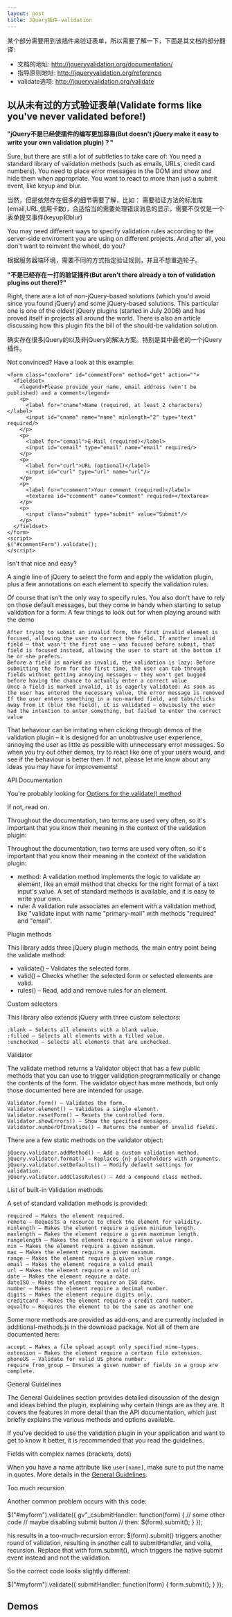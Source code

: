 ```yaml
---
layout: post
title: JQuery插件-validation
---
```


某个部分需要用到该插件来验证表单，所以需要了解一下，下面是其文档的部分翻译:

- 文档的地址: http://jqueryvalidation.org/documentation/
- 指导原则地址: http://jqueryvalidation.org/reference
- validate选项: http://jqueryvalidation.org/validate

## 以从未有过的方式验证表单(Validate forms like you've never validated before!)

**"jQuery不是已经使插件的编写更加容易(But doesn't jQuery make it easy to write your own validation plugin)？"**

Sure, but there are still a lot of subtleties to take care of: You need a standard library of validation methods (such as emails, URLs, credit card numbers). You need to place error messages in the DOM and show and hide them when appropriate. You want to react to more than just a submit event, like keyup and blur.

当然，但是依然存在很多的细节需要了解，比如： 需要验证方法的标准库(email,URL,信用卡数)，合适恰当的需要处理错误消息的显示，需要不仅仅是一个表单提交事件(keyup和blur)

You may need different ways to specify validation rules according to the server-side enviroment you are using on different projects. And after all, you don't want to reinvent the wheel, do you?

根据服务器端环境，需要不同的方式指定验证规则，并且不想重造轮子。

**"不是已经存在一打的验证插件(But aren't there already a ton of validation plugins out there)?"**

Right, there are a lot of non-jQuery-based solutions (which you'd avoid since you found jQuery) and some jQuery-based solutions. This particular one is one of the oldest jQuery plugins (started in July 2006) and has proved itself in projects all around the world. There is also an article discussing how this plugin fits the bill of the should-be validation solution.

确实存在很多jQuery的以及非jQuery的解决方案。特别是其中最老的一个jQuery插件。


Not convinced? Have a look at this example:

    <form class="cmxform" id="commentForm" method="get" action="">
      <fieldset>
        <legend>Please provide your name, email address (won't be published) and a comment</legend>
        <p>
          <label for="cname">Name (required, at least 2 characters)</label>
          <input id="cname" name="name" minlength="2" type="text" required/>
        </p>
        <p>
          <label for="cemail">E-Mail (required)</label>
          <input id="cemail" type="email" name="email" required/>
        </p>
        <p>
          <label for="curl">URL (optional)</label>
          <input id="curl" type="url" name="url"/>
        </p>
        <p>
          <label for="ccomment">Your comment (required)</label>
          <textarea id="ccomment" name="comment" required></textarea>
        </p>
        <p>
          <input class="submit" type="submit" value="Submit"/>
        </p>
      </fieldset>
    </form>
    <script>
    $("#commentForm").validate();
    </script>

Isn't that nice and easy?

A single line of jQuery to select the form and apply the validation plugin, plus a few annotations on each element to specify the validation rules.

Of course that isn't the only way to specify rules. You also don't have to rely on those default messages, but they come in handy when starting to setup validation for a form.
A few things to look out for when playing around with the demo

    After trying to submit an invalid form, the first invalid element is focused, allowing the user to correct the field. If another invalid field – that wasn't the first one – was focused before submit, that field is focused instead, allowing the user to start at the bottom if he or she prefers.
    Before a field is marked as invalid, the validation is lazy: Before submitting the form for the first time, the user can tab through fields without getting annoying messages – they won't get bugged before having the chance to actually enter a correct value
    Once a field is marked invalid, it is eagerly validated: As soon as the user has entered the necessary value, the error message is removed
    If the user enters something in a non-marked field, and tabs/clicks away from it (blur the field), it is validated – obviously the user had the intention to enter something, but failed to enter the correct value

That behaviour can be irritating when clicking through demos of the validation plugin – it is designed for an unobtrusive user experience, annoying the user as little as possible with unnecessary error messages. So when you try out other demos, try to react like one of your users would, and see if the behaviour is better then. If not, please let me know about any ideas you may have for improvements!

API Documentation

You're probably looking for [Options for the validate() method](http://jqueryvalidation.org/validate)

If not, read on.

Throughout the documentation, two terms are used very often, so it's important that you know their meaning in the context of the validation plugin:

Throughout the documentation, two terms are used very often, so it's important that you know their meaning in the context of the validation plugin:

-  method: A validation method implements the logic to validate an element, like an email method that checks for the right format of a text input's value. A set of standard methods is available, and it is easy to write your own.
-  rule: A validation rule associates an element with a validation method, like "validate input with name "primary-mail" with methods "required" and "email".

Plugin methods

This library adds three jQuery plugin methods, the main entry point being the validate method:

- validate() – Validates the selected form.
- valid() – Checks whether the selected form or selected elements are valid.
- rules() – Read, add and remove rules for an element.

Custom selectors

This library also extends jQuery with three custom selectors:

    :blank – Selects all elements with a blank value.
    :filled – Selects all elements with a filled value.
    :unchecked – Selects all elements that are unchecked.
Validator

The validate method returns a Validator object that has a few public methods that you can use to trigger validation programmatically or change the contents of the form. The validator object has more methods, but only those documented here are intended for usage.

    Validator.form() – Validates the form.
    Validator.element() – Validates a single element.
    Validator.resetForm() – Resets the controlled form.
    Validator.showErrors() – Show the specified messages.
    Validator.numberOfInvalids() – Returns the number of invalid fields.

There are a few static methods on the validator object:

    jQuery.validator.addMethod() – Add a custom validation method.
    jQuery.validator.format() – Replaces {n} placeholders with arguments.
    jQuery.validator.setDefaults() – Modify default settings for validation.
    jQuery.validator.addClassRules() – Add a compound class method.

List of built-in Validation methods

A set of standard validation methods is provided:

    required – Makes the element required.
    remote – Requests a resource to check the element for validity.
    minlength – Makes the element require a given minimum length.
    maxlength – Makes the element require a given maxmimum length.
    rangelength – Makes the element require a given value range.
    min – Makes the element require a given minimum.
    max – Makes the element require a given maximum.
    range – Makes the element require a given value range.
    email – Makes the element require a valid email
    url – Makes the element require a valid url
    date – Makes the element require a date.
    dateISO – Makes the element require an ISO date.
    number – Makes the element require a decimal number.
    digits – Makes the element require digits only.
    creditcard – Makes the element require a credit card number.
    equalTo – Requires the element to be the same as another one

Some more methods are provided as add-ons, and are currently included in additional-methods.js in the download package. Not all of them are documented here:

    accept – Makes a file upload accept only specified mime-types.
    extension – Makes the element require a certain file extension.
    phoneUS – Validate for valid US phone number.
    require_from_group – Ensures a given number of fields in a group are complete.


General Guidelines

The General Guidelines section provides detailed discussion of the design and ideas behind the plugin, explaining why certain things are as they are. It covers the features in more detail than the API documentation, which just briefly explains the various methods and options available.

If you've decided to use the validation plugin in your application and want to get to know it better, it is recommended that you read the guidelines.

Fields with complex names (brackets, dots)

When you have a name attribute like `user[name]`, make sure to put the name in quotes. More details in the [General Guidelines](http://jqueryvalidation.org/reference).

Too much recursion

Another common problem occurs with this code:

$("#myform").validate({
  gv"_csubmitHandler: function(form) {
    // some other code
    // maybe disabling submit button
    // then:
    $(form).submit();
  }
});

his results in a too-much-recursion error: $(form).submit() triggers another round of validation, resulting in another call to submitHandler, and voila, recursion. Replace that with form.submit(), which triggers the native submit event instead and not the validation.

So the correct code looks slightly different:

$("#myform").validate({
  submitHandler: function(form) {
    form.submit();
  }
});

## Demos


